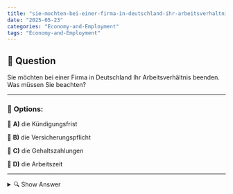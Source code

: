 ```yaml
---
title: "sie-mochten-bei-einer-firma-in-deutschland-ihr-arbeitsverhaltnis-beenden-was-mussen-sie-beachten"
date: "2025-05-23"
categories: "Economy-and-Employment"
tags: "Economy-and-Employment"
---
```


## 📌 **Question**

Sie möchten bei einer Firma in Deutschland Ihr Arbeitsverhältnis beenden. Was müssen Sie beachten?



---

### 📝 **Options:**

🔘 **A)** die Kündigungsfrist

🔘 **B)** die Versicherungspflicht

🔘 **C)** die Gehaltszahlungen

🔘 **D)** die Arbeitszeit

---

<details>
  <summary>🔍 Show Answer</summary>

  <p>
💡  <b>Correct Answer:</b>  a
  </p>
  <p>
    📖<b>Explanation:</b>
    In Deutschland müssen Arbeitnehmer beim Beenden ihres Arbeitsverhältnisses bestimmte gesetzliche Vorgaben beachten. Zentrale Aspekte sind häufig die Kündigungsfrist, die in Arbeitsverträgen oder Tarifverträgen festgelegt ist. Diese Frist bestimmt, wie lange der Mitarbeiter nach Einreichung seiner Kündigung noch arbeiten muss. Ebenso wichtig ist die Versicherungspflicht, da der Arbeitgeber verpflichtet ist, Sozialversicherungsbeiträge bis zum Ende des Arbeitsverhältnisses zu zahlen. Zusätzlich sollten Arbeitnehmer überprüfen, wie verbleibende Gehaltszahlungen geregelt sind und ob sie bis zur letzten Arbeitsstunde bezahlt werden. Die Arbeitszeit ist oft ebenfalls wichtig, um Überstunden oder Resturlaub korrekt zu berechnen.
  </p>
</details>
